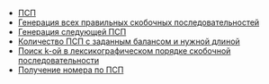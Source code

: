   - [ПСП](ПСП "wikilink")
  - [Генерация всех правильных скобочных
    последовательностей](Генерация_всех_правильных_скобочных_последовательностей "wikilink")
  - [Генерация следующей ПСП](Генерация_следующей_ПСП "wikilink")
  - [Количество ПСП с заданным балансом и нужной
    длиной](Количество_ПСП_с_заданным_балансом_и_нужной_длиной "wikilink")
  - [Поиск k-ой в лексикографическом порядке скобочной
    последовательности](Поиск_k-ой_в_лексикографическом_порядке_скобочной_последовательности "wikilink")
  - [Получение номера по ПСП](Получение_номера_по_ПСП "wikilink")